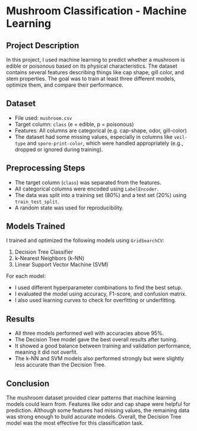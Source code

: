 ﻿# Mushroom Classification - Machine Learning

## Project Description

In this project, I used machine learning to predict whether a mushroom is edible or poisonous based on its physical characteristics. The dataset contains several features describing things like cap shape, gill color, and stem properties. The goal was to train at least three different models, optimize them, and compare their performance.

## Dataset

- File used: `mushroom.csv`
- Target column: `class` (e = edible, p = poisonous)
- Features: All columns are categorical (e.g. cap-shape, odor, gill-color)
- The dataset had some missing values, especially in columns like `veil-type` and `spore-print-color`, which were handled appropriately (e.g., dropped or ignored during training).

## Preprocessing Steps

- The target column (`class`) was separated from the features.
- All categorical columns were encoded using `LabelEncoder`.
- The data was split into a training set (80%) and a test set (20%) using `train_test_split`.
- A random state was used for reproducibility.

## Models Trained

I trained and optimized the following models using `GridSearchCV`:

1. Decision Tree Classifier  
2. k-Nearest Neighbors (k-NN)  
3. Linear Support Vector Machine (SVM)

For each model:
- I used different hyperparameter combinations to find the best setup.
- I evaluated the model using accuracy, F1-score, and confusion matrix.
- I also used learning curves to check for overfitting or underfitting.

## Results

- All three models performed well with accuracies above 95%.
- The Decision Tree model gave the best overall results after tuning.
- It showed a good balance between training and validation performance, meaning it did not overfit.
- The k-NN and SVM models also performed strongly but were slightly less accurate than the Decision Tree.

## Conclusion

The mushroom dataset provided clear patterns that machine learning models could learn from. Features like odor and cap shape were helpful for prediction. Although some features had missing values, the remaining data was strong enough to build accurate models. Overall, the Decision Tree model was the most effective for this classification task.

#
